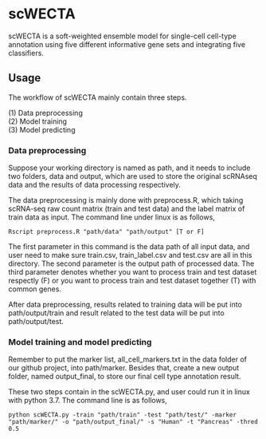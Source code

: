 # scWECTA
scWECTA is a soft-weighted ensemble model for single-cell cell-type annotation using five different informative gene sets and integrating 
five classifiers.

## Usage
The workflow of scWECTA mainly contain three steps.<br /> 

(1) Data preprocessing<br />
(2) Model training<br/>
(3) Model predicting<br/>


### Data preprocessing
Suppose your working directory is named as path, and it needs to include two folders, data and output, which are used to store the original scRNAseq data and the results of data processing respectively.<br />
  
The data preprocessing is mainly done with preprocess.R, which taking scRNA-seq raw count matrix (train and test data) and the label matrix of train data as input. The command line under linux is as follows,
```
Rscript preprocess.R "path/data" "path/output" [T or F]
```
The first parameter in this command is the data path of all input data, and user need to make sure train.csv, train_label.csv and test.csv are all in this directory. The second parameter is the output path of processed data. The third parameter denotes whether you want to process train and test dataset respectly (F) or you want to process train and test dataset together (T) with common genes.<br />

After data preprocessing, results related to training data will be put into path/output/train and result related to the test data will be put into path/output/test.

### Model training and model predicting
Remember to put the marker list, all_cell_markers.txt in the data folder of our github project, into path/marker. Besides that, create a new output folder, named output_final, to store our final cell type annotation result. 

These two steps contain in the scWECTA.py, and user could run it in linux with python 3.7. The command line is as follows,
```
python scWECTA.py -train "path/train" -test "path/test/" -marker "path/marker/" -o "path/output_final/" -s "Human" -t "Pancreas" -thred 0.5
```

